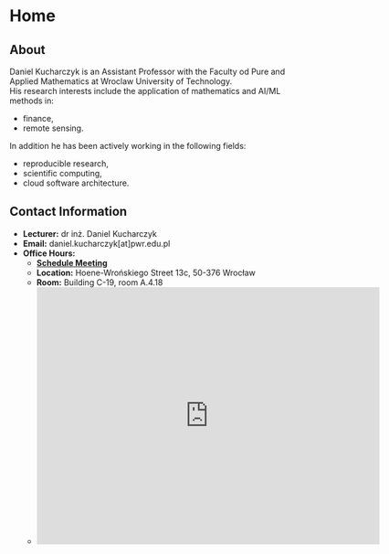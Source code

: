 # Home

## About

Daniel Kucharczyk is an Assistant Professor with the Faculty od Pure and Applied Mathematics at Wroclaw University of Technology. <br>
His research interests include the application of mathematics and AI/ML methods in:

- finance,
- remote sensing.

In addition he has been actively working in the following fields:

- reproducible research,
- scientific computing,
- cloud software architecture.

## Contact Information

- **Lecturer:** dr inż. Daniel Kucharczyk
- **Email:** daniel.kucharczyk[at]pwr.edu.pl
- **Office Hours:**
      <link href="https://assets.calendly.com/assets/external/widget.css" rel="stylesheet">
      <script src="https://assets.calendly.com/assets/external/widget.js" type="text/javascript" async></script>
  - <a href="" onclick="Calendly.initPopupWidget({url: 'https://calendly.com/daniel-kucharczyk-pwr/30min'});return false;"><b>Schedule Meeting</b></a>
  - **Location:** Hoene-Wrońskiego Street 13c, 50-376 Wrocław
  - **Room:** Building C-19, room A.4.18
  - <iframe src="https://www.google.com/maps/embed?pb=!1m18!1m12!1m3!1d2505.02651420644!2d17.054775077791874!3d51.10797097172532!2m3!1f0!2f0!3f0!3m2!1i1024!2i768!4f13.1!3m3!1m2!1s0x470fc27ffe49bdd3%3A0x5a69686ee8686e2a!2sHoene-Wro%C5%84skiego%2013C%2C%2050-376%20Wroc%C5%82aw!5e0!3m2!1spl!2spl!4v1727699351427!5m2!1spl!2spl" width="600" height="450" style="border:0;" allowfullscreen="" loading="lazy" referrerpolicy="no-referrer-when-downgrade"></iframe>
